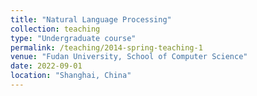 ```yaml
---
title: "Natural Language Processing"
collection: teaching
type: "Undergraduate course"
permalink: /teaching/2014-spring-teaching-1
venue: "Fudan University, School of Computer Science"
date: 2022-09-01
location: "Shanghai, China"
---
```


